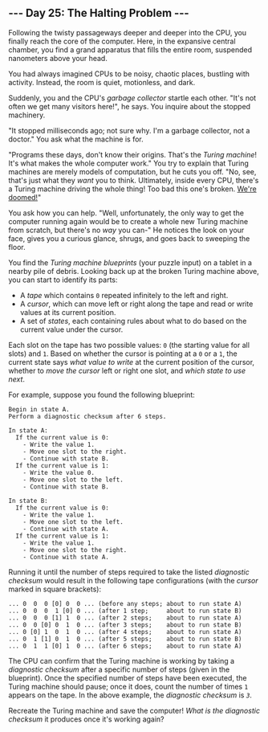 ﻿
## --- Day 25: The Halting Problem ---

Following the twisty passageways deeper and deeper into the CPU, you finally reach the  core  of the computer. Here, in the expansive central chamber, you find a grand apparatus that fills the entire room, suspended nanometers above your head.

You had always imagined CPUs to be noisy, chaotic places, bustling with activity. Instead, the room is quiet, motionless, and dark.

Suddenly, you and the CPU's  _garbage collector_  startle each other. "It's not often we get many visitors here!", he says. You inquire about the stopped machinery.

"It stopped milliseconds ago; not sure why. I'm a garbage collector, not a doctor." You ask what the machine is for.

"Programs these days, don't know their origins. That's the  _Turing machine_! It's what makes the whole computer work." You try to explain that Turing machines are merely models of computation, but he cuts you off. "No, see, that's just what they  _want_  you to think. Ultimately, inside every CPU, there's a Turing machine driving the whole thing! Too bad this one's broken.  [We're doomed!](https://www.youtube.com/watch?v=cTwZZz0HV8I)"

You ask how you can help. "Well, unfortunately, the only way to get the computer running again would be to create a whole new Turing machine from scratch, but there's no  _way_  you can-" He notices the look on your face, gives you a curious glance, shrugs, and goes back to sweeping the floor.

You find the  _Turing machine blueprints_  (your puzzle input) on a tablet in a nearby pile of debris. Looking back up at the broken Turing machine above, you can start to identify its parts:

-   A  _tape_  which contains  `0`  repeated infinitely to the left and right.
-   A  _cursor_, which can move left or right along the tape and read or write values at its current position.
-   A set of  _states_, each containing rules about what to do based on the current value under the cursor.

Each slot on the tape has two possible values:  `0`  (the starting value for all slots) and  `1`. Based on whether the cursor is pointing at a  `0`  or a  `1`, the current state says  _what value to write_  at the current position of the cursor, whether to  _move the cursor_  left or right one slot, and  _which state to use next_.

For example, suppose you found the following blueprint:

```
Begin in state A.
Perform a diagnostic checksum after 6 steps.

In state A:
  If the current value is 0:
    - Write the value 1.
    - Move one slot to the right.
    - Continue with state B.
  If the current value is 1:
    - Write the value 0.
    - Move one slot to the left.
    - Continue with state B.

In state B:
  If the current value is 0:
    - Write the value 1.
    - Move one slot to the left.
    - Continue with state A.
  If the current value is 1:
    - Write the value 1.
    - Move one slot to the right.
    - Continue with state A.

```

Running it until the number of steps required to take the listed  _diagnostic checksum_  would result in the following tape configurations (with the  _cursor_  marked in square brackets):

```
... 0  0  0 [0] 0  0 ... (before any steps; about to run state A)
... 0  0  0  1 [0] 0 ... (after 1 step;     about to run state B)
... 0  0  0 [1] 1  0 ... (after 2 steps;    about to run state A)
... 0  0 [0] 0  1  0 ... (after 3 steps;    about to run state B)
... 0 [0] 1  0  1  0 ... (after 4 steps;    about to run state A)
... 0  1 [1] 0  1  0 ... (after 5 steps;    about to run state B)
... 0  1  1 [0] 1  0 ... (after 6 steps;    about to run state A)

```

The CPU can confirm that the Turing machine is working by taking a  _diagnostic checksum_  after a specific number of steps (given in the blueprint). Once the specified number of steps have been executed, the Turing machine should pause; once it does, count the number of times  `1`  appears on the tape. In the above example, the  _diagnostic checksum_  is  _`3`_.

Recreate the Turing machine and save the computer!  _What is the diagnostic checksum_  it produces once it's working again?